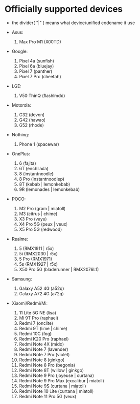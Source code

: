 # Officially supported devices
-  the divider( "|" ) means what device/unified codename it use
* Asus:
    1. Max Pro M1 (X00TD)

* Google:
    1. Pixel 4a (sunfish)
    2. Pixel 6a (bluejay)
    3. Pixel 7 (panther)
    4. Pixel 7 Pro (cheetah)

* LGE:
    1. V50 ThinQ (flashlmdd)

* Motorola:
    1. G32 (devon)
    2. G42 (hawao)
    3. G52 (rhode)

* Nothing:
    1. Phone 1 (spacewar)

* OnePlus:
    1. 6 (fajita)
    2. 6T (enchilada)
    3. 8 (instantnoodle)
    4. 8 Pro (instantnoodlep)
    5. 8T (kebab | lemonkebab)
    6. 9R (lemonades | lemonkebab)

* POCO:
    1. M2 Pro (gram | miatoll)
    2. M3 (citrus | chime)
    3. X3 Pro (vayu)
    4. X4 Pro 5G (peux | veux)
    5. X5 Pro 5G (redwood)

* Realme:
    1. 5 (RMX1911 | r5x)
    2. 5i (RMX2030 | r5x)
    3. 5 Pro (RMX1971)
    4. 5s (RMX1927 | r5x)
    5. X50 Pro 5G (bladerunner | RMX2076L1)

* Samsung:
    1. Galaxy A52 4G (a52q)
    2. Galaxy A72 4G (a72q)

* Xiaomi/Redmi/Mi:
    1. 11 Lite 5G NE (lisa) 
    2. Mi 9T Pro (raphael)
    3. Redmi 7 (onclite)
    4. Redmi 9T (lime | chime)
    5. Redmi 10C (fog)
    6. Redmi K20 Pro (raphael)
    7. Redmi Note 4X (mido)
    8. Redmi Note 7 (lavender)
    9. Redmi Note 7 Pro (violet)
    10. Redmi Note 8 (ginkgo)
    11. Redmi Note 8 Pro (begonia)
    12. Redmi Note 8T (willow | ginkgo)
    13. Redmi Note 9 Pro (joyeuse | curtana)
    14. Redmi Note 9 Pro Max (excalibur | miatoll)
    15. Redmi Note 9S (curtana | miatoll)
    16. Redmi Note 10 Lite (curtana | miatoll)
    17. Redmi Note 11 Pro 5G (veux)
